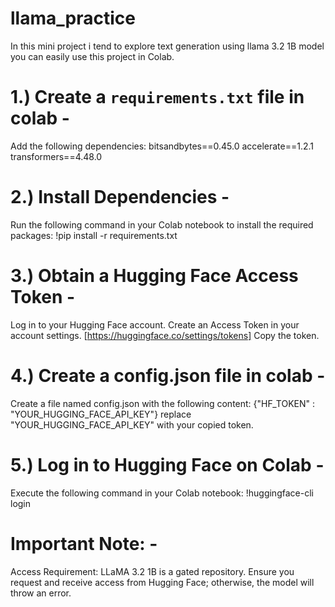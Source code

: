 # llama_practice
In this mini project i tend to explore text generation using llama 3.2 1B model
you can easily use this project in Colab.

# 1.) **Create a `requirements.txt` file** in colab - 
Add the following dependencies:
  bitsandbytes==0.45.0
  accelerate==1.2.1
  transformers==4.48.0

# 2.) **Install Dependencies** - 
Run the following command in your Colab notebook to install the required packages: 
!pip install -r requirements.txt

# 3.) **Obtain a Hugging Face Access Token** - 
Log in to your Hugging Face account.
Create an Access Token in your account settings. [https://huggingface.co/settings/tokens]
Copy the token.

# 4.) **Create a config.json file** in colab - 
Create a file named config.json with the following content:
  {"HF_TOKEN" : "YOUR_HUGGING_FACE_API_KEY"} replace "YOUR_HUGGING_FACE_API_KEY" with your copied token.

# 5.) **Log in to Hugging Face on Colab** - 
Execute the following command in your Colab notebook:
  !huggingface-cli login

# **Important Note:** - 
Access Requirement: LLaMA 3.2 1B is a gated repository. Ensure you request and receive access from Hugging Face; otherwise, the model will throw an error.
